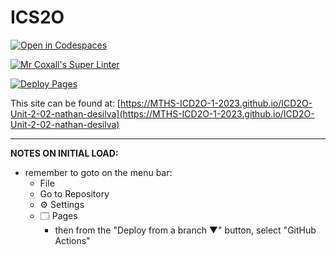 # ICS2O

[![Open in Codespaces](https://classroom.github.com/assets/launch-codespace-7f7980b617ed060a017424585567c406b6ee15c891e84e1186181d67ecf80aa0.svg)](https://classroom.github.com/open-in-codespaces?assignment_repo_id=14155769)

[![Mr Coxall's Super Linter](https://github.com/MTHS-ICD2O-1-2023/ICD2O-Unit-1-08-nathan-desilva/workflows/Mr%20Coxall's%20Super%20Linter/badge.svg)](https://github.com/MTHS-ICD2O-1-2023/ICD2O-Unit-2-02-nathan-desilva/actions)

[![Deploy Pages](https://github.com/MTHS-ICD2O-1-2023/ICD2O-Unit-2-02-nathan-desilva/workflows/Deploy%20Pages/badge.svg)](https://github.com/MTHS-ICD2O-1-2023/ICD2O-Unit-2-02-nathan-desilva/actions)

This site can be found at: [https://MTHS-ICD2O-1-2023.github.io/ICD2O-Unit-2-02-nathan-desilva](https://MTHS-ICD2O-1-2023.github.io/ICD2O-Unit-2-02-nathan-desilva)

---

**NOTES ON INITIAL LOAD:**
- remember to goto on the menu bar:
  - File
  - Go to Repository
  - ⚙ Settings
  - 🗔 Pages
    - then from the "Deploy from a branch ▼" button, select "GitHub Actions"
